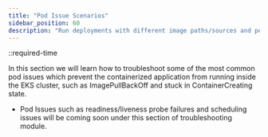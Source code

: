 ```yaml
---
title: "Pod Issue Scenarios"
sidebar_position: 60
description: "Run deployments with different image paths/sources and persistent volume configurations, introduce the issues related to running those deployments"
---
```


::required-time

In this section we will learn how to troubleshoot some of the most common pod issues which prevent the containerized application from running inside the EKS cluster, such as ImagePullBackOff and stuck in ContainerCreating state.

- Pod Issues such as readiness/liveness probe failures and scheduling issues will be coming soon under this section of troubleshooting module.
